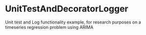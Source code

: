# UnitTestAndDecoratorLogger
Unit test and Log functionality example, for research purposes on a timeseries regression problem using ARIMA
